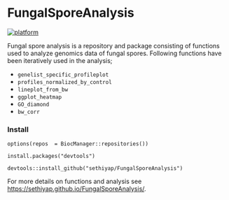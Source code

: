 
<!-- README.md is generated from README.Rmd. Please edit that file -->
FungalSporeAnalysis
===================

<!-- badges: start -->
[![platform](https://img.shields.io/badge/R-%3E%20v3.5.1-brightgreen)](https://shields.io/category/platform-support)
<!-- badges: end -->
Fungal spore analysis is a repository and package consisting of functions used to analyze genomics data of fungal spores. Following functions have been iteratively used in the analysis;

-   `genelist_specific_profileplot`
-   `profiles_normalized_by_control`
-   `lineplot_from_bw`
-   `ggplot_heatmap`
-   `GO_diamond`
-   `bw_corr`

### Install

    options(repos  = BiocManager::repositories())

    install.packages("devtools")

    devtools::install_github("sethiyap/FungalSporeAnalysis")

For more details on functions and analysis see <https://sethiyap.github.io/FungalSporeAnalysis/>.
